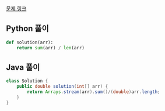 [문제 링크](https://programmers.co.kr/learn/courses/30/lessons/12944)


## Python 풀이
```python
def solution(arr):
    return sum(arr) / len(arr)
```

## Java 풀이
```java
class Solution {
    public double solution(int[] arr) {
        return Arrays.stream(arr).sum()/(double)arr.length;
    }
}
```